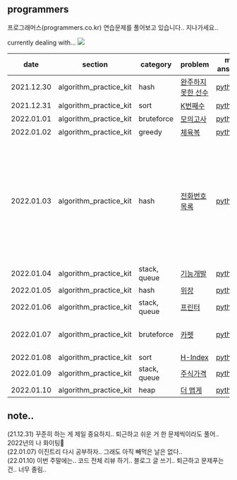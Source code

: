 ## programmers
프로그래머스(programmers.co.kr) 연습문제를 풀어보고 있습니다.. 지나가세요..

currently dealing with... <img src="https://img.shields.io/badge/Python-3776AB?style=flat-square&logo=Python&logoColor=white">

|date|section|category|problem|my answer|memo|
|---|---|---|---|---|---|
|2021.12.30|algorithm_practice_kit|hash|[완주하지 못한 선수](https://programmers.co.kr/learn/courses/30/lessons/42576)|[python3](https://github.com/leewatermin/programmers/blob/main/coding%20test%20kit/python3/hash_1.py)||
|2021.12.31|algorithm_practice_kit|sort|[K번째수](https://programmers.co.kr/learn/courses/30/lessons/42748)|[python3](https://github.com/leewatermin/programmers/blob/main/coding%20test%20kit/python3/sort_1.py)||
|2022.01.01|algorithm_practice_kit|bruteforce|[모의고사](https://programmers.co.kr/learn/courses/30/lessons/42840)|[python3](https://github.com/leewatermin/programmers/blob/main/coding%20test%20kit/python3/bruteforce_1.py)||
|2022.01.02|algorithm_practice_kit|greedy|[체육복](https://programmers.co.kr/learn/courses/30/lessons/42862)|[python3](https://github.com/leewatermin/programmers/blob/main/coding%20test%20kit/python3/greedy_1.py)||
|2022.01.03|algorithm_practice_kit|hash|[전화번호 목록](https://programmers.co.kr/learn/courses/30/lessons/42577)|[python3](https://github.com/leewatermin/programmers/blob/main/coding%20test%20kit/python3/hash_2.py)|해시 개념 사용 사용해서 다시 풀기. 내재 sorted, sort function 어떻게 돌아가는지 확인하고..|
|2022.01.04|algorithm_practice_kit|stack, queue|[기능개발](https://programmers.co.kr/learn/courses/30/lessons/42586)|[python3](https://github.com/leewatermin/programmers/blob/main/coding%20test%20kit/python3/stack,queue_1.py)||
|2022.01.05|algorithm_practice_kit|hash|[위장](https://programmers.co.kr/learn/courses/30/lessons/42578)|[python3](https://github.com/leewatermin/programmers/blob/main/coding%20test%20kit/python3/hash_2.py)||
|2022.01.06|algorithm_practice_kit|stack, queue|[프린터](https://programmers.co.kr/learn/courses/30/lessons/42587)|[python3](https://github.com/leewatermin/programmers/blob/main/coding%20test%20kit/python3/stack,queue_2.py)||
|2022.01.07|algorithm_practice_kit|bruteforce|[카펫](https://programmers.co.kr/learn/courses/30/lessons/42842)|[python3](https://github.com/leewatermin/programmers/blob/main/coding%20test%20kit/python3/bruteforce_3.py)|.. 어거지 코드 극혐|
|2022.01.08|algorithm_practice_kit|sort|[H-Index](https://programmers.co.kr/learn/courses/30/lessons/42747)|[python3](https://github.com/leewatermin/programmers/blob/main/coding%20test%20kit/python3/sort_3.py)||
|2022.01.09|algorithm_practice_kit|stack, queue|[주식가격](https://programmers.co.kr/learn/courses/30/lessons/42584)|[python3](https://github.com/leewatermin/programmers/blob/main/coding%20test%20kit/python3/stack,queue_4.py)||
|2022.01.10|algorithm_practice_kit|heap|[더 맵게](https://programmers.co.kr/learn/courses/30/lessons/42587)|[python3](https://github.com/leewatermin/programmers/blob/main/coding%20test%20kit/python3/heap_1.py)||

## note..
(21.12.31) 꾸준히 하는 게 제일 중요하지.. 퇴근하고 쉬운 거 한 문제씩이라도 풀어.. 2022년의 나 화이팅🤍   
(22.01.07) 이진트리 다시 공부하자.. 그래도 아직 빼먹은 날은 없다..   
(22.01.10) 이번 주말에는.. 코드 전체 리뷰 하기.. 블로그 글 쓰기.. 퇴근하고 문제푸는 건.. 너무 졸림..
